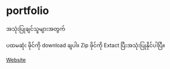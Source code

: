 # portfolio
အသုံးပြုချင်သူများအတွက်

ပထမဆုံး ဖိုင်ကို download ချပါ။
Zip ဖိုင်ကို Extact ပြီးအသုံးပြုနိုင်ပါပြီ။

[Website](https://sanlinhtike.io/portfolio)
